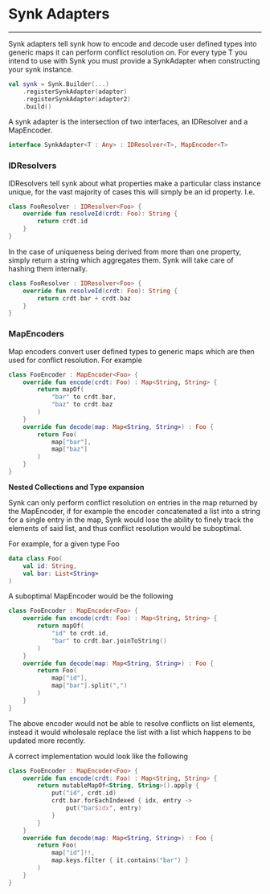 
# Synk Adapters

---

Synk adapters tell synk how to encode and decode user defined types into generic maps it can perform conflict resolution on. For
every type T you intend to use with Synk you must provide a SynkAdapter<T> when constructing your synk instance.

```kotlin
val synk = Synk.Builder(...)
    .registerSynkAdapter(adapter)
    .registerSynkAdapter(adapter2)
    .build()
```

A synk adapter is the intersection of two interfaces, an IDResolver and a MapEncoder.

```kotlin
interface SynkAdapter<T : Any> : IDResolver<T>, MapEncoder<T>
```

### IDResolvers

IDResolvers tell synk about what properties make a particular class instance unique, for the vast majority of cases this will simply be an id property. I.e.

```kotlin
class FooResolver : IDResolver<Foo> {
    override fun resolveId(crdt: Foo): String {
        return crdt.id
    }
}
```
In the case of uniqueness being derived from more than one property, simply return a string which aggregates them.
Synk will take care of hashing them internally.

```kotlin
class FooResolver : IDResolver<Foo> {
    override fun resolveId(crdt: Foo): String {
        return crdt.bar + crdt.baz
    }
}
```

### MapEncoders

Map encoders convert user defined types to generic maps which are then used for conflict resolution. 
For example


```kotlin
class FooEncoder : MapEncoder<Foo> {
    override fun encode(crdt: Foo) : Map<String, String> {
        return mapOf(
            "bar" to crdt.bar,
            "baz" to crdt.baz
        )
    }
    override fun decode(map: Map<String, String>) : Foo {
        return Foo(
            map["bar"],
            map["baz"]
        )
    }
}
```

**Nested Collections and Type expansion**


Synk can only perform conflict resolution on entries in the map returned by the MapEncoder, if for example the encoder 
concatenated a list into a string for a single entry in the map, Synk would lose the ability to finely track the elements
of said list, and thus conflict resolution would be suboptimal.

For example, for a given type Foo

```kotlin
data class Foo(
    val id: String,
    val bar: List<String>
)
```

A suboptimal MapEncoder would be the following

```kotlin
class FooEncoder : MapEncoder<Foo> {
    override fun encode(crdt: Foo) : Map<String, String> {
        return mapOf(
            "id" to crdt.id,
            "bar" to crdt.bar.joinToString()
        )
    }
    override fun decode(map: Map<String, String>) : Foo {
        return Foo(
            map["id"],
            map["bar"].split(",")
        )
    }
}
```

The above encoder would not be able to resolve conflicts on list elements, instead it would wholesale replace the list with 
a list which happens to be updated more recently.

A correct implementation would look like the following

```kotlin
class FooEncoder : MapEncoder<Foo> {
    override fun encode(crdt: Foo) : Map<String, String> {
        return mutableMapOf<String, String>().apply {
            put("id", crdt.id)
            crdt.bar.forEachIndexed { idx, entry ->
                put("bar$idx", entry)
            }
        }
    }
    override fun decode(map: Map<String, String>) : Foo {
        return Foo(
            map["id"]!!,
            map.keys.filter { it.contains("bar") }
        )
    }
}
```


